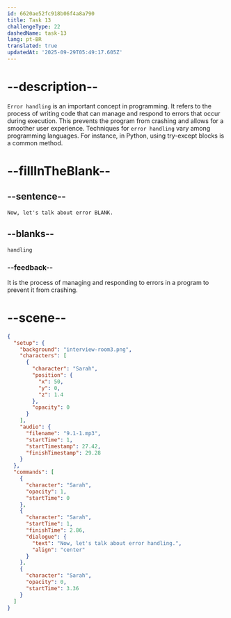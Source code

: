 ```yaml
---
id: 6620ae52fc918b06f4a8a790
title: Task 13
challengeType: 22
dashedName: task-13
lang: pt-BR
translated: true
updatedAt: '2025-09-29T05:49:17.605Z'
---
```


<!-- (Audio) Sarah: Now, let's talk about error handling. -->

# --description--

`Error handling` is an important concept in programming. It refers to the process of writing code that can manage and respond to errors that occur during execution. This prevents the program from crashing and allows for a smoother user experience. Techniques for `error handling` vary among programming languages. For instance, in Python, using try-except blocks is a common method.

# --fillInTheBlank--

## --sentence--

`Now, let's talk about error BLANK.`

## --blanks--

`handling`

### --feedback--

It is the process of managing and responding to errors in a program to prevent it from crashing.

# --scene--

```json
{
  "setup": {
    "background": "interview-room3.png",
    "characters": [
      {
        "character": "Sarah",
        "position": {
          "x": 50,
          "y": 0,
          "z": 1.4
        },
        "opacity": 0
      }
    ],
    "audio": {
      "filename": "9.1-1.mp3",
      "startTime": 1,
      "startTimestamp": 27.42,
      "finishTimestamp": 29.28
    }
  },
  "commands": [
    {
      "character": "Sarah",
      "opacity": 1,
      "startTime": 0
    },
    {
      "character": "Sarah",
      "startTime": 1,
      "finishTime": 2.86,
      "dialogue": {
        "text": "Now, let's talk about error handling.",
        "align": "center"
      }
    },
    {
      "character": "Sarah",
      "opacity": 0,
      "startTime": 3.36
    }
  ]
}
```
